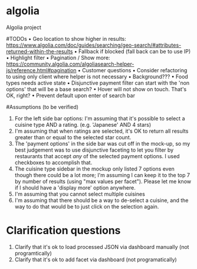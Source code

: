 # algolia
Algolia project

#TODOs
• Geo location to show higher in results: https://www.algolia.com/doc/guides/searching/geo-search/#attributes-returned-within-the-results
• Fallback if blocked (fall back can be to use IP)
• Highlight filter
• Pagination / Show more: https://community.algolia.com/algoliasearch-helper-js/reference.html#pagination
• Customer questions
• Consider refactoring to using only client where helper is not necessary
• Background???
• Food types needs active state
• Disjunctive payment filter can start with the 'non options' that will be a base search?
• Hover will not show on touch. That's OK, right?
• Prevent default upon enter of search bar

#Assumptions (to be verified)
1. For the left side bar options: I'm assuming that it's possible to select a cuisine type AND a rating. (e.g. 'Japanese' AND 4 stars)
2. I'm assuming that when ratings are selected, it's OK to return all results greater than or equal to the selected star count.
3. The 'payment options' in the side bar was cut off in the mock-up, so my best judgement was to use disjunctive faceting to let you filter by restaurants that accept *any* of the selected payment options. I used checkboxes to accomplish that. 
4. The cuisine type sidebar in the mockup only listed 7 options even though there could be a lot more; I'm assuming I can keep it to the top 7 by number of results (using "max values per facet"). Please let me know if I should have a 'display more' option anywhere. 
5. I'm assuming that you cannot select multiple cuisines
6. I'm assuming that there should be a way to de-select a cuisine, and the way to do that would be to just click on the selection again. 


# Clarification questions
1. Clarify that it's ok to load processed JSON via dashboard manually (not programtically)
2. Clarify that it's ok to add facet via dashboard (not programatically)